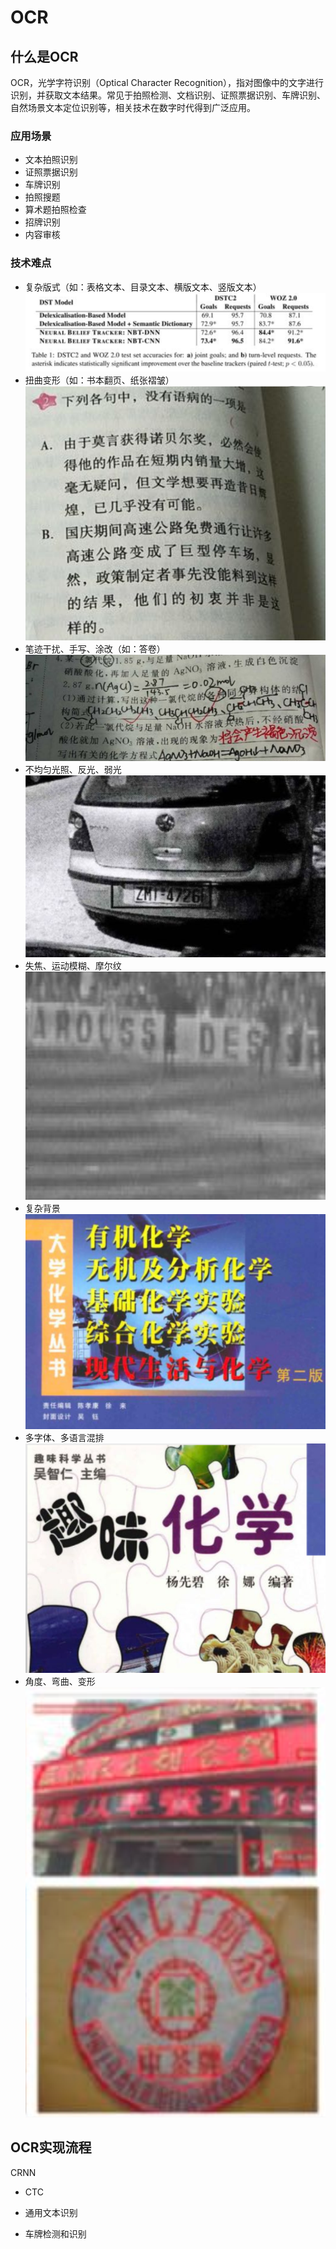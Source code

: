 # OCR

## 什么是OCR
OCR，光学字符识别（Optical Character Recognition），指对图像中的文字进行识别，并获取文本结果。常见于拍照检测、文档识别、证照票据识别、车牌识别、
自然场景文本定位识别等，相关技术在数字时代得到广泛应用。


### 应用场景

- 文本拍照识别
- 证照票据识别
- 车牌识别
- 拍照搜题
- 算术题拍照检查
- 招牌识别
- 内容审核


### 技术难点

- 复杂版式（如：表格文本、目录文本、横版文本、竖版文本）
![table](../../../docs/ocr/table_words.png)
- 扭曲变形（如：书本翻页、纸张褶皱）
![book](../../../docs/ocr/niuqu.png)
- 笔迹干扰、手写、涂改（如：答卷）
![handle_write](../../../docs/ocr/hand_write.png)
- 不均匀光照、反光、弱光
![fanguang](../../../docs/ocr/fanguang.png)
- 失焦、运动模糊、摩尔纹
![moer](../../../docs/ocr/moer.png)
- 复杂背景
![bg](../../../docs/ocr/complex_bg.png)
- 多字体、多语言混排
![fonts](../../../docs/ocr/fonts_words.png)
- 角度、弯曲、变形
![angle](../../../docs/ocr/angle.png)


## OCR实现流程

CRNN
- CTC


- 通用文本识别


- 车牌检测和识别


